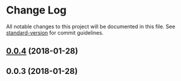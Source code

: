 # Change Log

All notable changes to this project will be documented in this file. See [standard-version](https://github.com/conventional-changelog/standard-version) for commit guidelines.

<a name="0.0.4"></a>
## [0.0.4](https://github.com/rthiney/SuperSP/compare/v0.0.3...v0.0.4) (2018-01-28)



<a name="0.0.3"></a>
## 0.0.3 (2018-01-28)
